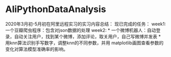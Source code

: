# AliPythonDataAnalysis
2020年3月初-5月初在阿里远程实习的实习内容总结：
现已完成的任务：
  week1: 一个豆瓣爬虫程序：包含对json数据的处理
  week2:
    * 一个微博机器人：自动登录，自动关注用户，找到某个微博，添加评论，取关用户，自己写微博并发表
    * 用knn算法识别手写数字，调整knn的不同参数，并用 matplotlib画图查看参数的变化对算法模型准确率的影响。
